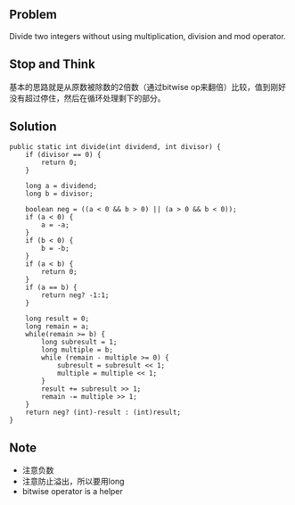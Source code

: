 ## Problem


Divide two integers without using multiplication, division and mod operator.


## Stop and Think

基本的思路就是从原数被除数的2倍数（通过bitwise op来翻倍）比较，值到刚好没有超过停住，然后在循环处理剩下的部分。

## Solution

    public static int divide(int dividend, int divisor) {
        if (divisor == 0) {
        	return 0;
        }

        long a = dividend;
        long b = divisor;

        boolean neg = ((a < 0 && b > 0) || (a > 0 && b < 0));
	    if (a < 0) {
	    	a = -a;
	    }
	    if (b < 0) {
	    	b = -b;
	    }
	    if (a < b) {
	    	return 0;
	    }
	    if (a == b) {
	        return neg? -1:1;
	    }

	    long result = 0;
	    long remain = a;
	    while(remain >= b) {
	    	long subresult = 1;
	    	long multiple = b;
	    	while (remain - multiple >= 0) {
	    		subresult = subresult << 1;
	    		multiple = multiple << 1;
	    	}
	    	result += subresult >> 1;
	    	remain -= multiple >> 1;
	    } 
	    return neg? (int)-result : (int)result;
    }

## Note

- 注意负数
- 注意防止溢出，所以要用long
- bitwise operator is a helper